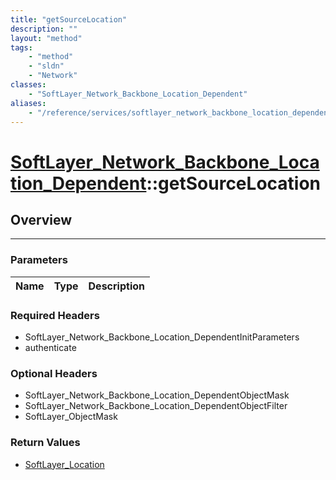 ```yaml
---
title: "getSourceLocation"
description: ""
layout: "method"
tags:
    - "method"
    - "sldn"
    - "Network"
classes:
    - "SoftLayer_Network_Backbone_Location_Dependent"
aliases:
    - "/reference/services/softlayer_network_backbone_location_dependent/getSourceLocation"
---
```

# [SoftLayer_Network_Backbone_Location_Dependent](/reference/services/SoftLayer_Network_Backbone_Location_Dependent)::getSourceLocation





## Overview 


-----

### Parameters 
|Name | Type | Description |
| --- | --- | --- |


### Required Headers
* SoftLayer_Network_Backbone_Location_DependentInitParameters
* authenticate


### Optional Headers
* SoftLayer_Network_Backbone_Location_DependentObjectMask
* SoftLayer_Network_Backbone_Location_DependentObjectFilter
* SoftLayer_ObjectMask

### Return Values
* <a href='/reference/datatypes/SoftLayer_Location'>SoftLayer_Location </a>





